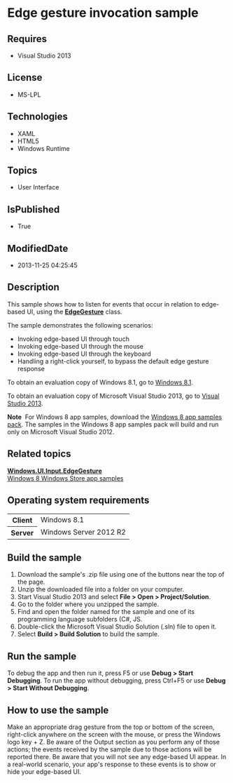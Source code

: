 # Edge gesture invocation sample
## Requires
* Visual Studio 2013
## License
* MS-LPL
## Technologies
* XAML
* HTML5
* Windows Runtime
## Topics
* User Interface
## IsPublished
* True
## ModifiedDate
* 2013-11-25 04:25:45
## Description

<div id="mainSection">
<p>This sample shows how to listen for events that occur in relation to edge-based UI, using the
<a href="http://msdn.microsoft.com/library/windows/apps/hh701600"><b>EdgeGesture</b></a> class.
</p>
<p>The sample demonstrates the following scenarios: </p>
<ul>
<li>Invoking edge-based UI through touch </li><li>Invoking edge-based UI through the mouse </li><li>Invoking edge-based UI through the keyboard </li><li>Handling a right-click yourself, to bypass the default edge gesture response </li></ul>
<p></p>
<p>To obtain an evaluation copy of Windows&nbsp;8.1, go to <a href="http://go.microsoft.com/fwlink/p/?linkid=301696">
Windows&nbsp;8.1</a>.</p>
<p>To obtain an evaluation copy of Microsoft Visual Studio&nbsp;2013, go to <a href="http://go.microsoft.com/fwlink/p/?linkid=301697">
Visual Studio&nbsp;2013</a>.</p>
<p class="note"><b>Note</b>&nbsp;&nbsp;For Windows&nbsp;8 app samples, download the <a href="http://go.microsoft.com/fwlink/p/?LinkId=301698">
Windows&nbsp;8 app samples pack</a>. The samples in the Windows&nbsp;8 app samples pack will build and run only on Microsoft Visual Studio&nbsp;2012.</p>
<h2><a id="related_topics"></a>Related topics</h2>
<dl><dt><a href="http://msdn.microsoft.com/library/windows/apps/hh701600"><b>Windows.UI.Input.EdgeGesture</b></a>
</dt><dt><a href="http://go.microsoft.com/fwlink/p/?LinkID=227694">Windows 8 Windows Store app samples</a>
</dt></dl>
<h2>Operating system requirements</h2>
<table>
<tbody>
<tr>
<th>Client</th>
<td><dt>Windows&nbsp;8.1 </dt></td>
</tr>
<tr>
<th>Server</th>
<td><dt>Windows Server&nbsp;2012&nbsp;R2 </dt></td>
</tr>
</tbody>
</table>
<h2>Build the sample</h2>
<ol>
<li>Download the sample's .zip file using one of the buttons near the top of the page.
</li><li>Unzip the downloaded file into a folder on your computer. </li><li>Start Visual Studio&nbsp;2013 and select <b>File &gt; Open &gt; Project/Solution</b>.
</li><li>Go to the folder where you unzipped the sample. </li><li>Find and open the folder named for the sample and one of its programming language subfolders (C#, JS.
</li><li>Double-click the Microsoft Visual Studio Solution (.sln) file to open it. </li><li>Select <b>Build &gt; Build Solution</b> to build the sample. </li></ol>
<h2>Run the sample</h2>
<p>To debug the app and then run it, press F5 or use <b>Debug &gt; Start Debugging</b>. To run the app without debugging, press Ctrl&#43;F5 or use
<b>Debug &gt; Start Without Debugging</b>.</p>
<h2><a id="How_to_use_the_sample"></a><a id="how_to_use_the_sample"></a><a id="HOW_TO_USE_THE_SAMPLE"></a>How to use the sample</h2>
<p>Make an appropriate drag gesture from the top or bottom of the screen, right-click anywhere on the screen with the mouse, or press the Windows logo key &#43; Z. Be aware of the Output section as you perform any of those actions; the events received by the sample
 due to those actions will be reported there. Be aware that you will not see any edge-based UI appear. In a real-world scenario, your app's response to these events is to show or hide your edge-based UI.</p>
</div>
